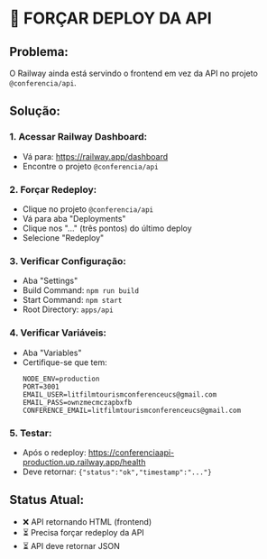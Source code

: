 # 🚀 FORÇAR DEPLOY DA API

## Problema:

O Railway ainda está servindo o frontend em vez da API no projeto `@conferencia/api`.

## Solução:

### 1. Acessar Railway Dashboard:

- Vá para: https://railway.app/dashboard
- Encontre o projeto `@conferencia/api`

### 2. Forçar Redeploy:

- Clique no projeto `@conferencia/api`
- Vá para aba "Deployments"
- Clique nos "..." (três pontos) do último deploy
- Selecione "Redeploy"

### 3. Verificar Configuração:

- Aba "Settings"
- Build Command: `npm run build`
- Start Command: `npm start`
- Root Directory: `apps/api`

### 4. Verificar Variáveis:

- Aba "Variables"
- Certifique-se que tem:
  ```
  NODE_ENV=production
  PORT=3001
  EMAIL_USER=litfilmtourismconferenceucs@gmail.com
  EMAIL_PASS=ownzmecmczapbxfb
  CONFERENCE_EMAIL=litfilmtourismconferenceucs@gmail.com
  ```

### 5. Testar:

- Após o redeploy: https://conferenciaapi-production.up.railway.app/health
- Deve retornar: `{"status":"ok","timestamp":"..."}`

## Status Atual:

- ❌ API retornando HTML (frontend)
- ⏳ Precisa forçar redeploy da API
- ⏳ API deve retornar JSON
